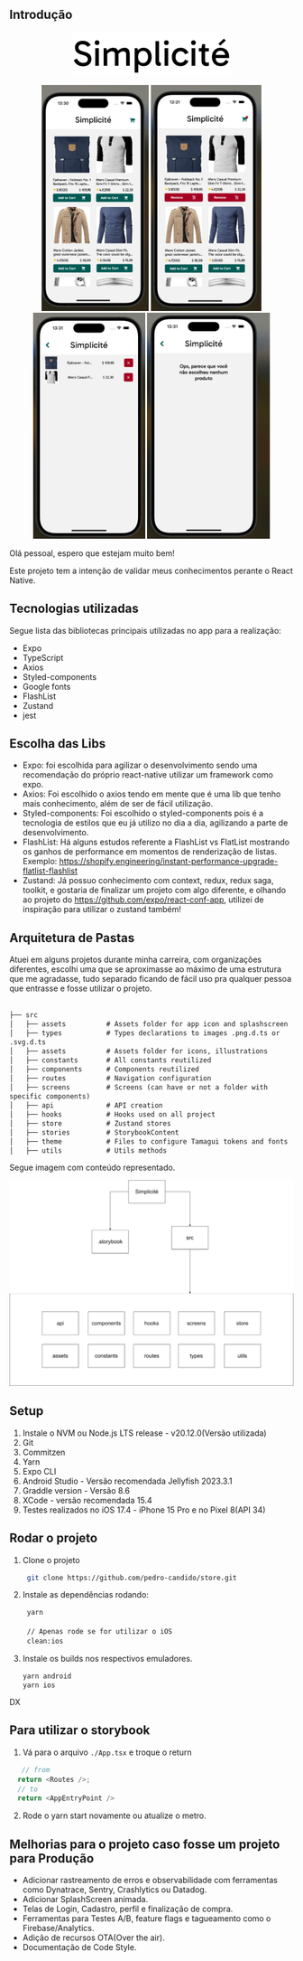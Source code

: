 ## Introdução

<p align="center">
<img src="https://github.com/pedro-candido/store/blob/master/src/assets/Logo-white.png?raw=true" />
</p>

<p align="center">
<img height="400" src="https://github.com/pedro-candido/store/blob/master/src/assets/print1.png?raw=true" />
<img height="400" src="https://github.com/pedro-candido/store/blob/master/src/assets/print2.png?raw=true" />
<img height="400" src="https://github.com/pedro-candido/store/blob/master/src/assets/print3.png?raw=true" />
<img height="400" src="https://github.com/pedro-candido/store/blob/master/src/assets/print4.png?raw=true" />
</p>
Olá pessoal, espero que estejam muito bem!

Este projeto tem a intenção de validar meus conhecimentos perante o React Native.

## Tecnologias utilizadas

Segue lista das bibliotecas principais utilizadas no app para a realização:

- Expo
- TypeScript
- Axios
- Styled-components
- Google fonts
- FlashList
- Zustand
- jest

## Escolha das Libs

- Expo: foi escolhida para agilizar o desenvolvimento sendo uma recomendação do próprio react-native utilizar um framework como expo.
- Axios: Foi escolhido o axios tendo em mente que é uma lib que tenho mais conhecimento, além de ser de fácil utilização.
- Styled-components: Foi escolhido o styled-components pois é a tecnologia de estilos que eu já utilizo no dia a dia, agilizando a parte de desenvolvimento.
- FlashList: Há alguns estudos referente a FlashList vs FlatList mostrando os ganhos de performance em momentos de renderização de listas. Exemplo: https://shopify.engineering/instant-performance-upgrade-flatlist-flashlist
- Zustand: Já possuo conhecimento com context, redux, redux saga, toolkit, e gostaria de finalizar um projeto com algo diferente, e olhando ao projeto do https://github.com/expo/react-conf-app, utilizei de inspiração para utilizar o zustand também!

## Arquitetura de Pastas

Atuei em alguns projetos durante minha carreira, com organizações diferentes, escolhi uma que se aproximasse ao máximo de uma estrutura que me agradasse, tudo separado ficando de fácil uso pra qualquer pessoa que entrasse e fosse utilizar o projeto.

```

├── src
│   ├── assets          # Assets folder for app icon and splashscreen
│   ├── types           # Types declarations to images .png.d.ts or .svg.d.ts
│   ├── assets          # Assets folder for icons, illustrations
│   ├── constants       # All constants reutilized
│   ├── components      # Components reutilized
│   ├── routes          # Navigation configuration
│   ├── screens         # Screens (can have or not a folder with specific components)
│   ├── api             # API creation
│   ├── hooks           # Hooks used on all project
│   ├── store           # Zustand stores
│   ├── stories         # StorybookContent
│   ├── theme           # Files to configure Tamagui tokens and fonts
│   ├── utils           # Utils methods
```

Segue imagem com conteúdo representado.

<img src="https://raw.githubusercontent.com/pedro-candido/store/c963ca3c75d0ddfb21e3daac55d7434e4f4f8a25/src/assets/organization.svg"/>


## Setup

1. Instale o NVM ou Node.js LTS release - v20.12.0(Versão utilizada)
2. Git
3. Commitzen
4. Yarn
5. Expo CLI
6. Android Studio - Versão recomendada Jellyfish 2023.3.1
7. Graddle version - Versão 8.6
8. XCode - versão recomendada 15.4
9. Testes realizados no iOS 17.4 - iPhone 15 Pro e no Pixel 8(API 34)

## Rodar o projeto

1. Clone o projeto
   ```bash
    git clone https://github.com/pedro-candido/store.git
   ```
2. Instale as dependências rodando:

   ```bash
    yarn

    // Apenas rode se for utilizar o iOS
    clean:ios
   ```

3. Instale os builds nos respectivos emuladores.
   ```
   yarn android
   yarn ios
   ```
DX
## Para utilizar o storybook

1. Vá para o arquivo `./App.tsx` e troque o return

```javascript
   // from
  return <Routes />;
  // to
  return <AppEntryPoint />
```

2. Rode o yarn start novamente ou atualize o metro.

## Melhorias para o projeto caso fosse um projeto para Produção

- Adicionar rastreamento de erros e observabilidade com ferramentas como Dynatrace, Sentry, Crashlytics ou Datadog.
- Adicionar SplashScreen animada.
- Telas de Login, Cadastro, perfil e finalização de compra.
- Ferramentas para Testes A/B, feature flags e tagueamento como o Firebase/Analytics.
- Adição de recursos OTA(Over the air).
- Documentação de Code Style.
